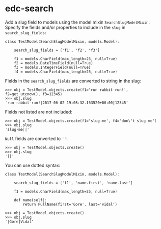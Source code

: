 # edc-search

Add a slug field to models using the model mixin `SearchSlugModelMixin`. Specify the fields and/or properties to include in the `slug` in `search_slug_fields`:


    class TestModel(SearchSlugModelMixin, models.Model):
    
        search_slug_fields = ['f1', 'f2', 'f3']
    
        f1 = models.CharField(max_length=25, null=True)
        f2 = models.DateTimeField(null=True)
        f3 = models.IntegerField(null=True)
        f4 = models.CharField(max_length=25, null=True)
    
Fields in the `search_slug_fields` are converted to string in the slug:

    >>> obj = TestModel.objects.create(f1='run rabbit run!', f2=get_utcnow(), f3=12345)
    >>> obj.slug
    'run-rabbit-run!|2017-06-02 19:08:32.163520+00:00|12345'
    
Fields not listed are not included:

    >>> obj = TestModel.objects.create(f1='slug me', f4='don\'t slug me')
    >>> obj.slug
    'slug-me||'

`Null` fields are converted to `''`:

    >>> obj = TestModel.objects.create()
    >>> obj.slug
    '||'

You can use dotted syntax:

    class TestModel(SearchSlugModelMixin, models.Model):
    
        search_slug_fields = ['f1', 'name.first', 'name.last']
    
        f1 = models.CharField(max_length=25, null=True)
        
        def name(self):
            return FullName(first='Gore', last='vidal')

    >>> obj = TestModel.objects.create()
    >>> obj.slug
    '|Gore|Vidal'
